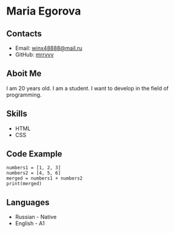 # Maria Egorova
## Contacts
* Email: winx48888@mail.ru
* GitHub: [mrrvvv](https://github.com/mrrvvv)
## Aboit Me
I am 20 years old. I am a student. I want to develop in the field of programming.
## Skills
* HTML
* CSS
## Code Example
```
numbers1 = [1, 2, 3]
numbers2 = [4, 5, 6]
merged = numbers1 + numbers2
print(merged)
```
## Languages
* Russian - Native
* English - A1

